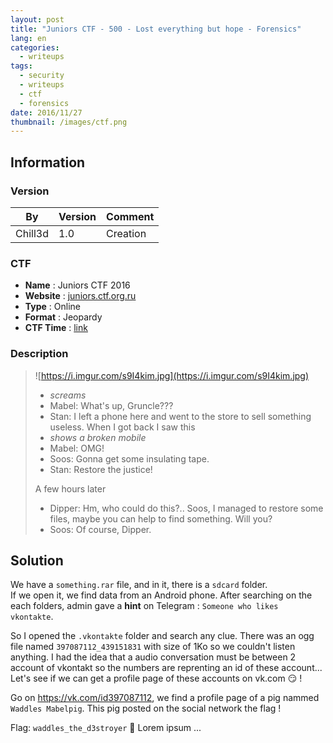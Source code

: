 ```yaml
---
layout: post
title: "Juniors CTF - 500 - Lost everything but hope - Forensics"
lang: en
categories:
  - writeups
tags:
  - security
  - writeups
  - ctf
  - forensics
date: 2016/11/27
thumbnail: /images/ctf.png
---
```

## Information

### Version

| By      | Version | Comment
| ---     | ---     | ---
| Chill3d | 1.0     | Creation

### CTF

- **Name** : Juniors CTF 2016
- **Website** : [juniors.ctf.org.ru](https://juniors.ctf.org.ru/)
- **Type** : Online
- **Format** : Jeopardy
- **CTF Time** : [link](https://ctftime.org/event/391)

### Description

> ![https://i.imgur.com/s9I4kim.jpg](https://i.imgur.com/s9I4kim.jpg)  
>
> - *screams*  
> - Mabel: What's up, Gruncle???  
> - Stan: I left a phone here and went to the store to sell something useless. When I got back I saw this  
> - *shows a broken mobile*  
> - Mabel: OMG!  
> - Soos: Gonna get some insulating tape.  
> - Stan: Restore the justice!  
>
> A few hours later  
>
> - Dipper: Hm, who could do this?.. Soos, I managed to restore some files, maybe you can help to find something. Will you?  
> - Soos: Of course, Dipper.   

## Solution

We have a `something.rar` file, and in it, there is a `sdcard` folder.  
If we open it, we find data from an Android phone. After searching on the each folders, admin gave a **hint** on Telegram : `Someone who likes vkontakte`.

So I opened the `.vkontakte` folder and search any clue. There was an ogg file named `397087112_439151831` with size of 1Ko so we couldn't listen anything. I had the idea that a audio conversation must be between 2 account of vkontakt so the numbers are reprenting an id of these account...   
Let's see if we can get a profile page of these accounts on vk.com :smirk: !

Go on https://vk.com/id397087112, we find a profile page of a pig nammed `Waddles Mabelpig`. This pig posted on the social network the flag !  

Flag: `waddles_the_d3stroyer` :tada:
Lorem ipsum ...
